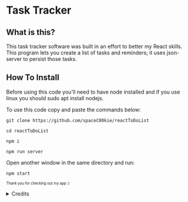 # Task Tracker

## What is this?

This task tracker software was built in an effort to better my React skills. This program lets you create a list of tasks and reminders; it uses json-server to persist those tasks. 

<gif of app in use>

## How To Install

Before using this code you'll need to have node installed and if you use linux you should sudo apt install nodejs.

To use this code copy and paste the commands below:

  `git clone https://github.com/spaceC00kie/reactToDoList`

  `cd reactToDoList`

  `npm i`

  `npm run server`
  
  Open another window in the same directory and run:

  `npm start`




<sub><sup> Thank you for checking out my app :) </sup></sub>



<details>
   <summary>
     Credits
  </summary>
  
###### Thanks to Traversy Media for the [tutorial](https://youtu.be/w7ejDZ8SWv8) that helped me create this app.

###### Thank you to [Geek Technique](https://github.com/geektechniquestudios) for guidance as well!
</details>
